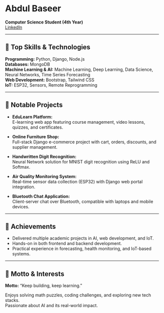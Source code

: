 # Abdul Baseer

**Computer Science Student (4th Year)**  
[LinkedIn](https://www.linkedin.com/in/abdubaseer786)

---

## 💼 Top Skills & Technologies
**Programming:** Python, Django, Node.js  
**Databases:** MongoDB  
**Machine Learning & AI:** Machine Learning, Deep Learning, Data Science, Neural Networks, Time Series Forecasting  
**Web Development:** Bootstrap, Tailwind CSS  
**IoT:** ESP32, Sensors, Remote Reprogramming

---

## 🌟 Notable Projects
- **EduLearn Platform:**  
  E-learning web app featuring course management, video lessons, quizzes, and certificates.

- **Online Furniture Shop:**  
  Full-stack Django e-commerce project with cart, orders, discounts, and supplier management.

- **Handwritten Digit Recognition:**  
  Neural Network solution for MNIST digit recognition using ReLU and Softmax.

- **Air Quality Monitoring System:**  
  Real-time sensor data collection (ESP32) with Django web portal integration.

- **Bluetooth Chat Application:**  
  Client-server chat over Bluetooth, compatible with laptops and mobile devices.

---

## 🏅 Achievements
- Delivered multiple academic projects in AI, web development, and IoT.
- Hands-on in both frontend and backend development.
- Practical experience in forecasting, health monitoring, and IoT-based systems.

---

## 🎯 Motto & Interests
**Motto:** “Keep building, keep learning.”

Enjoys solving math puzzles, coding challenges, and exploring new tech stacks.  
Passionate about AI and its real-world impact.
